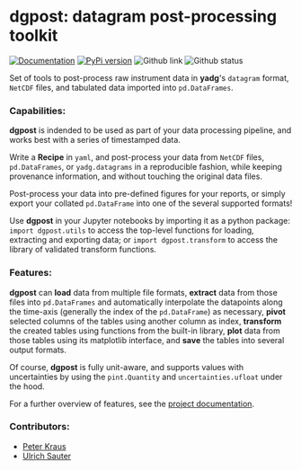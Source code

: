 # dgpost: datagram post-processing toolkit

[![Documentation](https://badgen.net/badge/docs/dgbowl.github.io/grey?icon=firefox)](https://dgbowl.github.io/dgpost)
[![PyPi version](https://badgen.net/pypi/v/dgpost/?icon=pypi)](https://pypi.org/project/dgpost)
![Github link](https://badgen.net/github/tag/dgbowl/dgpost/?icon=github)
![Github status](https://badgen.net/github/checks/dgbowl/dgpost/?icon=github)

Set of tools to post-process raw instrument data in **yadg**'s `datagram` format, ``NetCDF`` files, and tabulated data imported into `pd.DataFrames`.

### Capabilities:
**dgpost** is indended to be used as part of your data processing pipeline, and works best with a series of timestamped data.

Write a **Recipe** in `yaml`, and post-process your data from `NetCDF` files, `pd.DataFrames`, or `yadg.datagrams` in a reproducible fashion, while keeping provenance information, and without touching the original data files.

Post-process your data into pre-defined figures for your reports, or simply export your collated `pd.DataFrame` into one of the several supported formats!

Use **dgpost** in your Jupyter notebooks by importing it as a python package: `import dgpost.utils` to access the top-level functions for loading, extracting and exporting data; or `import dgpost.transform` to access the library of validated transform functions.

### Features:

**dgpost** can **load** data from multiple file formats, **extract** data from those files into `pd.DataFrames` and automatically interpolate the datapoints along the time-axis (generally the index of the `pd.DataFrame`) as necessary, **pivot** selected columns of the tables using another column as index, **transform** the created tables using functions from the built-in library, **plot** data from those tables using its matplotlib interface, and **save** the tables into several output formats.

Of course, **dgpost** is fully unit-aware, and supports values with uncertainties by using the `pint.Quantity` and `uncertainties.ufloat` under the hood.

For a further overview of features, see the [project documentation](https://dgbowl.github.io/dgpost).

### Contributors:
- [Peter Kraus](http://github.com/PeterKraus)
- [Ulrich Sauter](http://github.com/ileu)
